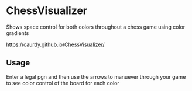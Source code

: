 # ChessVisualizer
Shows space control for both colors throughout a chess game using color gradients 

https://caurdy.github.io/ChessVisualizer/

## Usage

Enter a legal pgn and then use the arrows to manuever through your game to see color control of the board for each color
